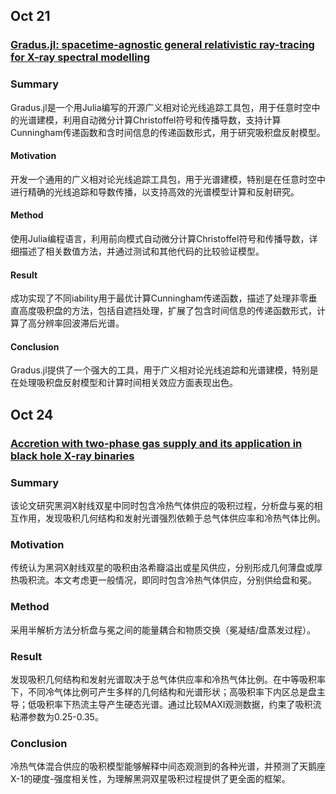 ## Oct 21

### [Gradus.jl: spacetime-agnostic general relativistic ray-tracing for X-ray spectral modelling](https://arxiv.org/abs/2510.15049)

### Summary
Gradus.jl是一个用Julia编写的开源广义相对论光线追踪工具包，用于任意时空中的光谱建模，利用自动微分计算Christoffel符号和传播导数，支持计算Cunningham传递函数和含时间信息的传递函数形式，用于研究吸积盘反射模型。

#### Motivation

开发一个通用的广义相对论光线追踪工具包，用于光谱建模，特别是在任意时空中进行精确的光线追踪和导数传播，以支持高效的光谱模型计算和反射研究。

#### Method

使用Julia编程语言，利用前向模式自动微分计算Christoffel符号和传播导数，详细描述了相关数值方法，并通过测试和其他代码的比较验证模型。

#### Result

成功实现了不同iability用于最优计算Cunningham传递函数，描述了处理非零垂直高度吸积盘的方法，包括自遮挡处理，扩展了包含时间信息的传递函数形式，计算了高分辨率回波滞后光谱。

#### Conclusion
Gradus.jl提供了一个强大的工具，用于广义相对论光线追踪和光谱建模，特别是在处理吸积盘反射模型和计算时间相关效应方面表现出色。


## Oct 24

### [Accretion with two-phase gas supply and its application in black hole X-ray binaries](https://arxiv.org/pdf/2510.19584)
### Summary
该论文研究黑洞X射线双星中同时包含冷热气体供应的吸积过程，分析盘与冕的相互作用，发现吸积几何结构和发射光谱强烈依赖于总气体供应率和冷热气体比例。
### Motivation
传统认为黑洞X射线双星的吸积由洛希瓣溢出或星风供应，分别形成几何薄盘或厚热吸积流。本文考虑更一般情况，即同时包含冷热气体供应，分别供给盘和冕。
### Method
采用半解析方法分析盘与冕之间的能量耦合和物质交换（冕凝结/盘蒸发过程）。
### Result
发现吸积几何结构和发射光谱取决于总气体供应率和冷热气体比例。在中等吸积率下，不同冷气体比例可产生多样的几何结构和光谱形状；高吸积率下内区总是盘主导；低吸积率下热流主导产生硬态光谱。通过比较MAXI观测数据，约束了吸积流粘滞参数为0.25-0.35。
### Conclusion
冷热气体混合供应的吸积模型能够解释中间态观测到的各种光谱，并预测了天鹅座X-1的硬度-强度相关性，为理解黑洞双星吸积过程提供了更全面的框架。
